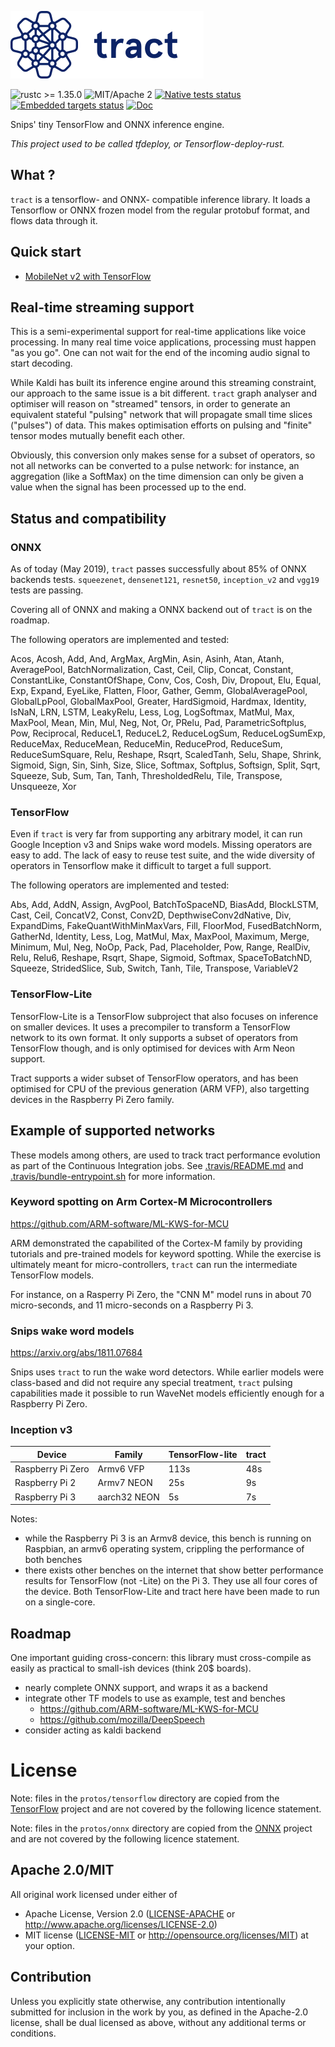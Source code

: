![tract-logo](assets/tract-logo/PNG/tract-horizontal-blue.png)

![rustc >= 1.35.0](https://img.shields.io/badge/rustc-%3E%3D1.35.0-brightgreen)
![MIT/Apache 2](https://img.shields.io/crates/l/tract)
[![Native tests status](https://github.com/snipsco/tract/workflows/Native%20test%20suite/badge.svg)](https://github.com/snipsco/tract/actions)
[![Embedded targets status](https://github.com/snipsco/tract/workflows/Embedded%20targets/badge.svg)](https://github.com/snipsco/tract/actions)
[![Doc](https://docs.rs/tract-core/badge.svg)](https://docs.rs/tract-core)

Snips' tiny TensorFlow and ONNX inference engine.

_This project used to be called tfdeploy, or Tensorflow-deploy-rust._

## What ?

`tract` is a tensorflow- and ONNX- compatible inference library. It loads a 
Tensorflow or ONNX frozen model from the regular protobuf format, and flows
data through it.

## Quick start

* [MobileNet v2 with TensorFlow](examples/tensorflow-mobilenet-v2)

## Real-time streaming support

This is a semi-experimental support for real-time applications like voice
processing. In many real time voice applications, processing must happen "as you
go". One can not wait for the end of the incoming audio signal to start
decoding.

While Kaldi has built its inference engine around this streaming constraint,
our approach to the same issue is a bit different. `tract` graph analyser and
optimiser will reason on "streamed" tensors, in order to generate an equivalent
stateful "pulsing" network that will propagate small time slices ("pulses") of
data. This makes optimisation efforts on pulsing and "finite" tensor modes
mutually benefit each other.

Obviously, this conversion only makes sense for a subset of operators, so not
all networks can be converted to a pulse network: for instance, an aggregation
(like a SoftMax) on the time dimension can only be given a value when the
signal has been processed up to the end.

## Status and compatibility

### ONNX

As of today (May 2019), `tract` passes successfully about 85% of ONNX backends
tests. `squeezenet`, `densenet121`, `resnet50`, `inception_v2` and `vgg19` tests
are passing.

Covering all of ONNX and making a ONNX backend out of `tract` is on the roadmap.

The following operators are implemented and tested:

Acos, Acosh, Add, And, ArgMax, ArgMin, Asin, Asinh, Atan, Atanh, AveragePool,
BatchNormalization, Cast, Ceil, Clip, Concat, Constant, ConstantLike,
ConstantOfShape, Conv, Cos, Cosh, Div, Dropout, Elu, Equal, Exp, Expand,
EyeLike, Flatten, Floor, Gather, Gemm, GlobalAveragePool, GlobalLpPool,
GlobalMaxPool, Greater, HardSigmoid, Hardmax, Identity, IsNaN, LRN, LSTM,
LeakyRelu, Less, Log, LogSoftmax, MatMul, Max, MaxPool, Mean, Min, Mul, Neg,
Not, Or, PRelu, Pad, ParametricSoftplus, Pow, Reciprocal, ReduceL1, ReduceL2,
ReduceLogSum, ReduceLogSumExp, ReduceMax, ReduceMean, ReduceMin, ReduceProd,
ReduceSum, ReduceSumSquare, Relu, Reshape, Rsqrt, ScaledTanh, Selu, Shape,
Shrink, Sigmoid, Sign, Sin, Sinh, Size, Slice, Softmax, Softplus, Softsign,
Split, Sqrt, Squeeze, Sub, Sum, Tan, Tanh, ThresholdedRelu, Tile, Transpose,
Unsqueeze, Xor

### TensorFlow

Even if `tract` is very far from supporting any arbitrary model, it can run
Google Inception v3 and Snips wake word models. Missing operators are easy
to add. The lack of easy to reuse test suite, and the wide diversity of 
operators in Tensorflow make it difficult to target a full support.

The following operators are implemented and tested:

Abs, Add, AddN, Assign, AvgPool, BatchToSpaceND, BiasAdd, BlockLSTM, Cast,
Ceil, ConcatV2, Const, Conv2D, DepthwiseConv2dNative, Div, ExpandDims,
FakeQuantWithMinMaxVars, Fill, FloorMod, FusedBatchNorm, GatherNd, Identity,
Less, Log, MatMul, Max, MaxPool, Maximum, Merge, Minimum, Mul, Neg, NoOp, Pack,
Pad, Placeholder, Pow, Range, RealDiv, Relu, Relu6, Reshape, Rsqrt, Shape,
Sigmoid, Softmax, SpaceToBatchND, Squeeze, StridedSlice, Sub, Switch, Tanh,
Tile, Transpose, VariableV2


### TensorFlow-Lite

TensorFlow-Lite is a TensorFlow subproject that also focuses on inference on
smaller devices. It uses a precompiler to transform a TensorFlow network to
its own format. It only supports a subset of operators from TensorFlow though,
and is only optimised for devices with Arm Neon support.

Tract supports a wider subset of TensorFlow operators, and has been optimised
for CPU of the previous generation (ARM VFP), also targetting devices in the
Raspberry Pi Zero family.

## Example of supported networks

These models among others, are used to track tract performance evolution as
part of the Continuous Integration jobs. See [.travis/README.md](readme) and 
[.travis/bundle-entrypoint.sh](.travis/bundle-entrypoint.sh) for more
information.

### Keyword spotting on Arm Cortex-M Microcontrollers

https://github.com/ARM-software/ML-KWS-for-MCU

ARM demonstrated the capabilited of the Cortex-M family by providing
tutorials and pre-trained models for keyword spotting. While the exercise
is ultimately meant for micro-controllers, `tract` can run the intermediate
TensorFlow models.

For instance, on a Rasperry Pi Zero, the "CNN M" model runs in about 70
micro-seconds, and 11 micro-seconds on a Raspberry Pi 3.

### Snips wake word models

https://arxiv.org/abs/1811.07684

Snips uses `tract` to run the wake word detectors. While earlier models were
class-based and did not require any special treatment, `tract` pulsing
capabilities made it possible to run WaveNet models efficiently enough for a
Raspberry Pi Zero.

### Inception v3

|      Device         |      Family    |  TensorFlow-lite  |  tract  |
|---------------------|----------------|-------------------|---------|
|  Raspberry Pi Zero  |    Armv6 VFP   |        113s       |   48s   |
|  Raspberry Pi 2     |    Armv7 NEON  |         25s       |    9s   |
|  Raspberry Pi 3     |  aarch32 NEON  |          5s       |    7s   |

Notes:

 * while the Raspberry Pi 3 is an Armv8 device, this bench is running
     on Raspbian, an armv6 operating system, crippling the performance
     of both benches
 * there exists other benches on the internet that show better
     performance results for TensorFlow (not -Lite) on the Pi 3.
     They use all four cores of the device. Both TensorFlow-Lite and tract
     here have been made to run on a single-core.

## Roadmap

One important guiding cross-concern: this library must cross-compile as
easily as practical to small-ish devices (think 20$ boards).

* nearly complete ONNX support, and wraps it as a backend
* integrate other TF models to use as example, test and benches
    * https://github.com/ARM-software/ML-KWS-for-MCU
    * https://github.com/mozilla/DeepSpeech
* consider acting as kaldi backend

# License

Note: files in the `protos/tensorflow` directory are copied from the
[TensorFlow](https://github.com/tensorflow/tensorflow) project and are not
covered by the following licence statement.

Note: files in the `protos/onnx` directory are copied from the
[ONNX](https://github.com/onnx/onnx) project and are not
covered by the following licence statement.

## Apache 2.0/MIT

All original work licensed under either of
 * Apache License, Version 2.0 ([LICENSE-APACHE](LICENSE-APACHE) or http://www.apache.org/licenses/LICENSE-2.0)
 * MIT license ([LICENSE-MIT](LICENSE-MIT) or http://opensource.org/licenses/MIT)
at your option.

## Contribution

Unless you explicitly state otherwise, any contribution intentionally submitted
for inclusion in the work by you, as defined in the Apache-2.0 license, shall
be dual licensed as above, without any additional terms or conditions.
